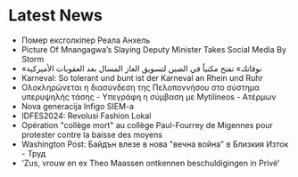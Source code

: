 # Latest News
-  Помер ексголкіпер Реала Анхель
-  Picture Of Mnangagwa’s Slaying Deputy Minister Takes Social Media By Storm
-  «نوفاتك» تفتح مكتباً في الصين لتسويق الغاز المسال بعد العقوبات الأميركية
-  Karneval: So tolerant und bunt ist der Karneval an Rhein und Ruhr
-  Ολοκληρώνεται η διασύνδεση της Πελοποννήσου στο σύστημα υπερυψηλής τάσης - Υπεγράφη η σύμβαση με Mytilineos - Aτέρμων
-  Nova generacija Infigo SIEM-a
-  IDFES2024: Revolusi Fashion Lokal
-  Opération "collège mort" au collège Paul-Fourrey de Migennes pour protester contre la baisse des moyens
-  Washington Post: Байдън влезе в нова "вечна война" в Близкия Изток - Труд
-  'Zus, vrouw en ex Theo Maassen ontkennen beschuldigingen in Privé'
